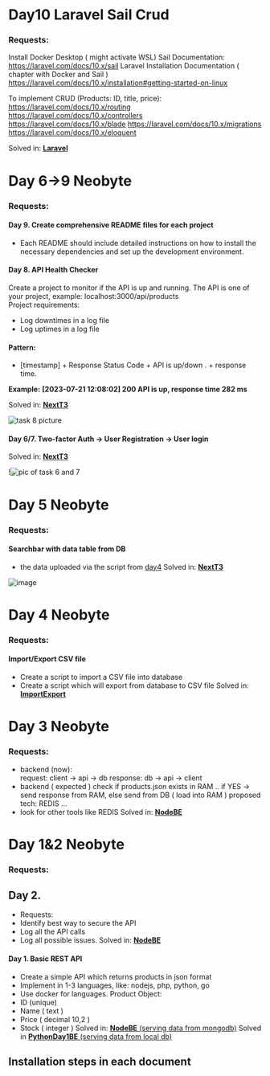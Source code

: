 # Day10 Laravel Sail Crud

### Requests:

Install Docker Desktop ( might activate WSL)
Sail Documentation:
https://laravel.com/docs/10.x/sail
Laravel Installation Documentation ( chapter with Docker and Sail )
https://laravel.com/docs/10.x/installation#getting-started-on-linux

To implement CRUD (Products: ID, title, price):
https://laravel.com/docs/10.x/routing
https://laravel.com/docs/10.x/controllers
https://laravel.com/docs/10.x/blade
https://laravel.com/docs/10.x/migrations
https://laravel.com/docs/10.x/eloquent

Solved in: [**Laravel**](https://github.com/incolorate/Internship-Neobyte/tree/Day10/Laravel)

# Day 6->9 Neobyte

### Requests:

#### Day 9. Create comprehensive README files for each project

- Each README should include detailed instructions on how to install the necessary dependencies and set up the development environment.

#### Day 8. API Health Checker

Create a project to monitor if the API is up and running. The API is one of your project, example: localhost:3000/api/products  
Project requirements:

- Log downtimes in a log file
- Log uptimes in a log file

#### Pattern:

- [timestamp] + Response Status Code + API is up/down . + response time.

**Example:**
**[2023-07-21 12:08:02] 200 API is up, response time 282 ms**

Solved in: [**NextT3**](https://github.com/incolorate/Internship-Neobyte/tree/Day10/NextT3)

![task 8 picture](https://github.com/incolorate/Internship-Neobyte/assets/88613908/45f156e3-9455-4093-a3b3-3977dcd8ae18)

#### Day 6/7. Two-factor Auth -> User Registration -> User login

Solved in: [**NextT3**](https://github.com/incolorate/Internship-Neobyte/tree/Day10/NextT3)

!![pic of task 6 and 7](https://github.com/incolorate/Internship-Neobyte/assets/88613908/8180bd99-7f20-4942-969f-d90987d304ba)

# Day 5 Neobyte

### Requests:

#### Searchbar with data table from DB

- the data uploaded via the script from [day4](https://github.com/incolorate/Internship-Neobyte/tree/Day4)
  Solved in: [**NextT3**](https://github.com/incolorate/Internship-Neobyte/tree/Day10/NextT3)

![image](https://github.com/incolorate/Internship-Neobyte/assets/88613908/df14881b-863c-4a98-9e49-ee6fc9bbce47)

# Day 4 Neobyte

### Requests:

#### Import/Export CSV file

- Create a script to import a CSV file into database
- Create a script which will export from database to CSV file
  Solved in: [**ImportExport**](https://github.com/incolorate/Internship-Neobyte/tree/Day10/ImportExport)

# Day 3 Neobyte

### Requests:

- backend (now):  
  request: client -> api -> db
  response: db -> api -> client
- backend ( expected )
  check if products.json exists in RAM .. if YES -> send response from RAM, else send from DB ( load into RAM )
  proposed tech: REDIS ...
- look for other tools like REDIS
  Solved in: [**NodeBE**](https://github.com/incolorate/Internship-Neobyte/tree/Day10/NodeBE)

# Day 1&2 Neobyte

### Requests:

## Day 2.

- Requests:
- Identify best way to secure the API
- Log all the API calls
- Log all possible issues.
  Solved in: [**NodeBE**](https://github.com/incolorate/Internship-Neobyte/tree/Day10/NodeBE)

#### Day 1. Basic REST API

- Create a simple API which returns products in json format
- Implement in 1-3 languages, like: nodejs, php, python, go
- Use docker for languages.
  Product Object:
- ID (unique)
- Name ( text )
- Price ( decimal 10,2 )
- Stock ( integer )
  Solved in: [**NodeBE** (serving data from mongodb)](https://github.com/incolorate/Internship-Neobyte/tree/Day10/NodeBE)
  Solved in [**PythonDay1BE** (serving data from local db)](https://github.com/incolorate/Internship-Neobyte/tree/Day10/PythonDay1BE)

## Installation steps in each document
